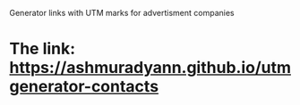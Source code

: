 Generator links with UTM marks for advertisment companies
# The link: https://ashmuradyann.github.io/utmgenerator-contacts
